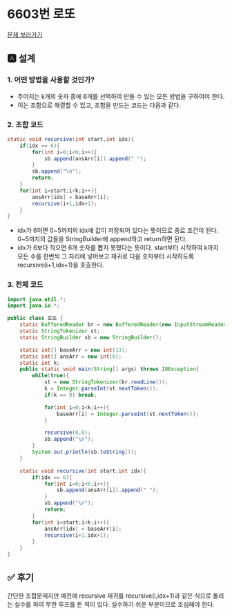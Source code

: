 # 6603번 로또
[문제 보러가기](https://www.acmicpc.net/problem/6603)

## 🅰 설계

### 1. 어떤 방법을 사용할 것인가?
- 주어지는 k개의 숫자 중에 6개를 선택하여 만들 수 있는 모든 방법을 구하여야 한다.
- 이는 조합으로 해결할 수 있고, 조합을 만드는 코드는 다음과 같다.

### 2. 조합 코드
```java
static void recursive(int start,int idx){
    if(idx == 6){
        for(int i=0;i<6;i++){
            sb.append(ansArr[i]).append(" ");
        }
        sb.append("\n");
        return;
    }
    for(int i=start;i<k;i++){
        ansArr[idx] = baseArr[i];
        recursive(i+1,idx+1);
    }
}
```
- idx가 6이면 0~5까지의 idx에 값이 저장되어 있다는 뜻이므로 종료 조건이 된다. 0~5까지의 값들을 StringBuilder에 append하고 return하면 된다.
- idx가 6보다 작으면 6개 숫자를 뽑지 못했다는 뜻이다. start부터 시작하여 k까지 모든 수를 한번씩 그 자리에 넣어보고 재귀로 다음 숫자부터 시작하도록 recursive(i+1,idx+1)을 호출한다.

### 3. 전체 코드
```java
import java.util.*;
import java.io.*;

public class 로또 {
    static BufferedReader br = new BufferedReader(new InputStreamReader(System.in));
    static StringTokenizer st;
    static StringBuilder sb = new StringBuilder();

    static int[] baseArr = new int[13];
    static int[] ansArr = new int[6];
    static int k;
    public static void main(String[] args) throws IOException{
        while(true){
            st = new StringTokenizer(br.readLine());
            k = Integer.parseInt(st.nextToken());
            if(k == 0) break;

            for(int i=0;i<k;i++){
                baseArr[i] = Integer.parseInt(st.nextToken());
            }

            recursive(0,0);
            sb.append("\n");
        }
        System.out.println(sb.toString());
    }

    static void recursive(int start,int idx){
        if(idx == 6){
            for(int i=0;i<6;i++){
                sb.append(ansArr[i]).append(" ");
            }
            sb.append("\n");
            return;
        }
        for(int i=start;i<k;i++){
            ansArr[idx] = baseArr[i];
            recursive(i+1,idx+1);
        }
    }
}

```

## ✅ 후기
간단한 조합문제지만 예전에 recursive 재귀를 recursive(i,idx+1)과 같은 식으로 돌리는 실수를 하여 무한 루프를 돈 적이 있다. 실수하기 쉬운 부분이므로 조심해야 한다.